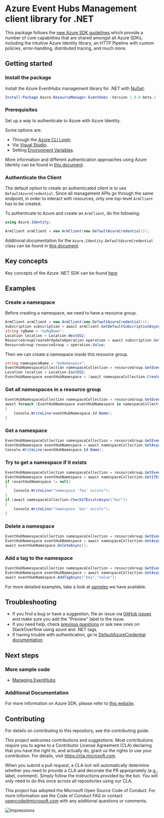 # Azure Event Hubs Management client library for .NET

This package follows the [new Azure SDK guidelines](https://azure.github.io/azure-sdk/general_introduction.html) which provide a number of core capabilities that are shared amongst all Azure SDKs, including the intuitive Azure Identity library, an HTTP Pipeline with custom policies, error-handling, distributed tracing, and much more.

## Getting started 

### Install the package

Install the Azure EventHubs management library for .NET with [NuGet](https://www.nuget.org/):

```PowerShell
Install-Package Azure.ResourceManager.EventHubs -Version 1.0.0-beta.1
```

### Prerequisites
Set up a way to authenticate to Azure with Azure Identity.

Some options are:
- Through the [Azure CLI Login](https://docs.microsoft.com/cli/azure/authenticate-azure-cli).
- Via [Visual Studio](https://docs.microsoft.com/dotnet/api/overview/azure/identity-readme?view=azure-dotnet#authenticating-via-visual-studio).
- Setting [Environment Variables](https://github.com/Azure/azure-sdk-for-net/blob/main/sdk/resourcemanager/Azure.ResourceManager/docs/AuthUsingEnvironmentVariables.md).

More information and different authentication approaches using Azure Identity can be found in [this document](https://docs.microsoft.com/dotnet/api/overview/azure/identity-readme?view=azure-dotnet).

### Authenticate the Client

The default option to create an authenticated client is to use `DefaultAzureCredential`. Since all management APIs go through the same endpoint, in order to interact with resources, only one top-level `ArmClient` has to be created.

To authenticate to Azure and create an `ArmClient`, do the following:

```C# Snippet:Managing_Namespaces_AuthClient
using Azure.Identity;

ArmClient armClient = new ArmClient(new DefaultAzureCredential());
```

Additional documentation for the `Azure.Identity.DefaultAzureCredential` class can be found in [this document](https://docs.microsoft.com/dotnet/api/azure.identity.defaultazurecredential).

## Key concepts

Key concepts of the Azure .NET SDK can be found [here](https://github.com/Azure/azure-sdk-for-net/blob/main/sdk/resourcemanager/Azure.ResourceManager/README.md#key-concepts)

## Examples

### Create a namespace

Before creating a namespace, we need to have a resource group.

```C# Snippet:Managing_Namespaces_CreateResourceGroup
ArmClient armClient = new ArmClient(new DefaultAzureCredential());
Subscription subscription = await armClient.GetDefaultSubscriptionAsync();
string rgName = "myRgName";
Location location = Location.WestUS2;
ResourceGroupCreateOrUpdateOperation operation = await subscription.GetResourceGroups().CreateOrUpdateAsync(rgName, new ResourceGroupData(location));
ResourceGroup resourceGroup = operation.Value;
```

Then we can create a namespace inside this resource group.

```C# Snippet:Managing_Namespaces_CreateNamespace
string namespaceName = "myNamespace";
EventHubNamespaceCollection namespaceCollection = resourceGroup.GetEventHubNamespaces();
Location location = Location.EastUS2;
EventHubNamespace eventHubNamespace = (await namespaceCollection.CreateOrUpdateAsync(namespaceName, new EventHubNamespaceData(location))).Value;
```

### Get all namespaces in a resource group

```C# Snippet:Managing_Namespaces_ListNamespaces
EventHubNamespaceCollection namespaceCollection = resourceGroup.GetEventHubNamespaces();
await foreach (EventHubNamespace eventHubNamespace in namespaceCollection.GetAllAsync())
{
    Console.WriteLine(eventHubNamespace.Id.Name);
}
```

### Get a namespace

```C# Snippet:Managing_Namespaces_GetNamespace
EventHubNamespaceCollection namespaceCollection = resourceGroup.GetEventHubNamespaces();
EventHubNamespace eventHubNamespace = await namespaceCollection.GetAsync("myNamespace");
Console.WriteLine(eventHubNamespace.Id.Name);
```

### Try to get a namespace if it exists


```C# Snippet:Managing_Namespaces_GetNamespaceIfExists
EventHubNamespaceCollection namespaceCollection = resourceGroup.GetEventHubNamespaces();
EventHubNamespace eventHubNamespace = await namespaceCollection.GetIfExistsAsync("foo");
if (eventHubNamespace != null)
{
    Console.WriteLine("namespace 'foo' exists");
}
if (await namespaceCollection.CheckIfExistsAsync("bar"))
{
    Console.WriteLine("namespace 'bar' exists");
}
```

### Delete a namespace
```C# Snippet:Managing_Namespaces_DeleteNamespace
EventHubNamespaceCollection namespaceCollection = resourceGroup.GetEventHubNamespaces();
EventHubNamespace eventHubNamespace = await namespaceCollection.GetAsync("myNamespace");
await eventHubNamespace.DeleteAsync();
```

### Add a tag to the namespace

```C# Snippet:Managing_Namespaces_AddTag
EventHubNamespaceCollection namespaceCollection = resourceGroup.GetEventHubNamespaces();
EventHubNamespace eventHubNamespace = await namespaceCollection.GetAsync("myNamespace");
await eventHubNamespace.AddTagAsync("key","value");
```

For more detailed examples, take a look at [samples](https://github.com/yukun-dong/azure-sdk-for-net/tree/eventhub-2018-01-preview/sdk/eventhub/Azure.ResourceManager.EventHubs/samples) we have available.

## Troubleshooting

-   If you find a bug or have a suggestion, file an issue via [GitHub issues](https://github.com/Azure/azure-sdk-for-net/issues) and make sure you add the "Preview" label to the issue.
-   If you need help, check [previous
    questions](https://stackoverflow.com/questions/tagged/azure+.net)
    or ask new ones on StackOverflow using azure and .NET tags.
-   If having trouble with authentication, go to [DefaultAzureCredential documentation](https://docs.microsoft.com/dotnet/api/azure.identity.defaultazurecredential?view=azure-dotnet)


## Next steps

### More sample code

- [Managing EventHubs](https://github.com/yukun-dong/azure-sdk-for-net/blob/eventhub-2018-01-preview/sdk/eventhub/Azure.ResourceManager.EventHubs/samples/Sample1_ManagingEventHubs.md)

### Additional Documentation

For more information on Azure SDK, please refer to [this website](https://azure.github.io/azure-sdk/).

## Contributing

For details on contributing to this repository, see the contributing
guide.

This project welcomes contributions and suggestions. Most contributions
require you to agree to a Contributor License Agreement (CLA) declaring
that you have the right to, and actually do, grant us the rights to use
your contribution. For details, visit <https://cla.microsoft.com>.

When you submit a pull request, a CLA-bot will automatically determine
whether you need to provide a CLA and decorate the PR appropriately
(e.g., label, comment). Simply follow the instructions provided by the
bot. You will only need to do this once across all repositories using
our CLA.

This project has adopted the Microsoft Open Source Code of Conduct. For
more information see the Code of Conduct FAQ or contact
<opencode@microsoft.com> with any additional questions or comments.

<!-- LINKS -->
[style-guide-msft]: https://docs.microsoft.com/style-guide/capitalization
[style-guide-cloud]: https://aka.ms/azsdk/cloud-style-guide

![Impressions](https://azure-sdk-impressions.azurewebsites.net/api/impressions/azure-sdk-for-net%2Fsdk%2Ftemplate%2FAzure.Template%2FREADME.png)
